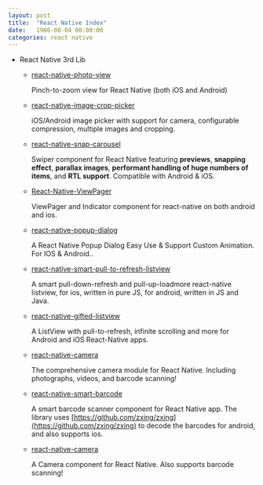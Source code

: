 ```yaml
---
layout: post
title:  "React Native Index"
date:   1986-08-04 00:00:00
categories: react native
---
```


* React Native 3rd Lib

  - [react-native-photo-view](https://github.com/alwx/react-native-photo-view)

    Pinch-to-zoom view for React Native (both iOS and Android)

  - [react-native-image-crop-picker](https://github.com/ivpusic/react-native-image-crop-picker)

    iOS/Android image picker with support for camera, configurable compression, multiple images and cropping.

  - [react-native-snap-carousel](https://github.com/archriss/react-native-snap-carousel)

    Swiper component for React Native featuring **previews**, **snapping effect**, **parallax images**, **performant handling of huge numbers of items**, and **RTL support**. Compatible with Android & iOS.

  - [React-Native-ViewPager](https://github.com/zbtang/React-Native-ViewPager)

    ViewPager and Indicator component for react-native on both android and ios. 

  - [react-native-popup-dialog](https://github.com/jacklam718/react-native-popup-dialog)

    A React Native Popup Dialog Easy Use & Support Custom Animation. For IOS & Android.. 

  - [react-native-smart-pull-to-refresh-listview](https://github.com/react-native-component/react-native-smart-pull-to-refresh-listview)

    A smart pull-down-refresh and pull-up-loadmore react-native listview, for ios, written in pure JS, for android, written in JS and Java.

  - [react-native-gifted-listview](https://github.com/FaridSafi/react-native-gifted-listview)

    A ListView with pull-to-refresh, infinite scrolling and more for Android and iOS React-Native apps.

  - [react-native-camera](https://github.com/lwansbrough/react-native-camera)

    The comprehensive camera module for React Native. Including photographs, videos, and barcode scanning!

  - [react-native-smart-barcode](https://github.com/react-native-component/react-native-smart-barcode)

    A smart barcode scanner component for React Native app. The library uses [https://github.com/zxing/zxing](https://github.com/zxing/zxing) to decode the barcodes for android, and also supports ios.

  - [react-native-camera](https://github.com/lwansbrough/react-native-camera)

    A Camera component for React Native. Also supports barcode scanning!




